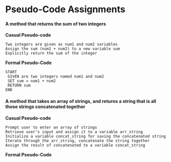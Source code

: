 # Pseudo-Code Assignments
#### A method that returns the sum of two integers

__Casual Pseudo-code__  
```
Two integers are given as num1 and num2 variables
Assign the sum (num1 + num2) to a new variable sum  
Explicitly return the sum of the integer  
```
__Formal Pseudo-Code__  
 ```
START  
  GIVEN are two integers named num1 and num2
  SET sum = num1 + num2
  RETURN sum
END
```

#### A method that takes an array of strings, and returns a string that is all those strings concatenated together

__Casual Pseudo-code__  
```
Prompt user to enter an array of strings
Retrieve user's input and assign it to a variable arr_string
Initialize a variable concat_string for saving the concatenated string
Iterate through the arr_string, concatenate the string together
Assign the result of concatenated to a variable concat_string
```

__Formal Pseudo-Code__  

```

```

